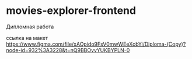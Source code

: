 # movies-explorer-frontend
 Дипломная работа

ссылка на макет https://www.figma.com/file/xAOpido9FsV0mwWEeXobYi/Diploma-(Copy)?node-id=932%3A3228&t=nQ9BBOvvYUKBYPLN-0